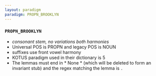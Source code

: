 ```yaml
---
layout: paradigm
paradigm: PROPN_BROOKLYN
---
```

### ` PROPN_BROOKLYN `

* _consonant stem, no variations both harmonies_
* Universal POS is PROPN and legacy POS is NOUN
* suffixes use front vowel harmony
* KOTUS paradigm used in their dictionary is 5
* The lemmas must end in * None * (which will be deleted to form an invariant stub) and the regex matching the lemma is ` . `
